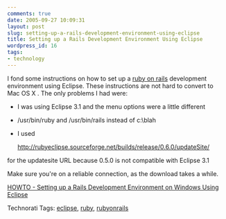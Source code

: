 ```yaml
---
comments: true
date: 2005-09-27 10:09:31
layout: post
slug: setting-up-a-rails-development-environment-using-eclipse
title: Setting up a Rails Development Environment Using Eclipse
wordpress_id: 16
tags:
- technology
---
```


I fond some instructions on how to set up a [ruby on rails](http://www.rubyonrails.com) development environment using Eclipse. These instructions are not hard to convert to Mac OS X .  The only problems I had were:






  * I was using Eclipse 3.1 and the menu options were a little different


  * /usr/bin/ruby and /usr/bin/rails instead of c:\blah


  * I used 
    
    http://rubyeclipse.sourceforge.net/builds/release/0.6.0/updateSite/

for the updatesite URL because 0.5.0 is not compatible with Eclipse 3.1




Make sure you're on a reliable connection, as the download takes a while. 



[HOWTO - Setting up a Rails Development Environment on Windows Using Eclipse](http://www.napcs.com/howto/railsonwindows.html#_Toc111133462) 


Technorati Tags: [eclipse](http://www.technorati.com/tag/eclipse), [ruby](http://www.technorati.com/tag/ruby), [rubyonrails](http://www.technorati.com/tag/rubyonrails)
